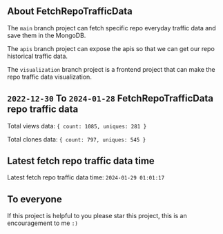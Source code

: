 ## About FetchRepoTrafficData

The `main` branch project can fetch specific repo everyday traffic data and save them in the MongoDB.

The `apis` branch project can expose the apis so that we can get our repo historical traffic data.

The `visualization` branch project is a frontend project that can make the repo traffic data visualization.

## `2022-12-30` To `2024-01-28` FetchRepoTrafficData repo traffic data

Total views data: `{ count: 1085, uniques: 281 }`

Total clones data: `{ count: 797, uniques: 545 }`

## Latest fetch repo traffic data time

Latest fetch repo traffic data time: `2024-01-29 01:01:17`

## To everyone

If this project is helpful to you please star this project, this is an encouragement to me `:)`



